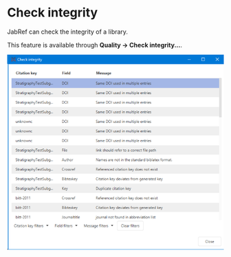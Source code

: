 # Check integrity

JabRef can check the integrity of a library.

This feature is available through **Quality → Check integrity...**.

![Check integrity dialog](../.gitbook/assets/checkintegrity.png)

